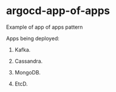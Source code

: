# argocd-app-of-apps
Example of app of apps pattern


Apps being deployed:

1. Kafka.

2. Cassandra.

3. MongoDB.

4. EtcD.